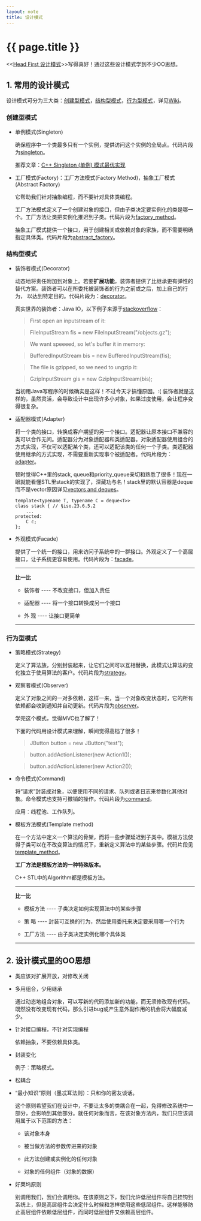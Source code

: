 ```yaml
---
layout: note
title: 设计模式
---
```


{{ page.title }}
================

<<[Head First 设计模式](http://book.douban.com/subject/2243615/)>>写得真好！通过这些设计模式学到不少OO思想。

## 1. 常用的设计模式

设计模式可分为三大类：[创建型模式](#CreatinalPattern)，[结构型模式](#StructuralPattern)，[行为型模式](#BehavioralPattern)，详见[Wiki](http://zh.wikipedia.org/zh-cn/%E8%AE%BE%E8%AE%A1%E6%A8%A1%E5%BC%8F_%28%E8%AE%A1%E7%AE%97%E6%9C%BA%29)。

<h3 id="CreatinalPattern">创建型模式</h3>

* 单例模式(Singleton)
  
  确保程序中一个类最多只有一个实例，提供访问这个实例的全局点。代码片段为[singleton](code/singleton.txt)。

  推荐文章：[C++ Singleton (单例) 模式最优实现](http://blog.yangyubo.com/2009/06/04/best-cpp-singleton-pattern/)

* 工厂模式(Factory)：工厂方法模式(Factory Method)，抽象工厂模式(Abstract Factory)

  它帮助我们针对抽象编程，而不要针对具体类编程。

  工厂方法模式定义了一个创建对象的接口，但由子类决定要实例化的类是哪一个。工厂方法让类把实例化推迟到子类。代码片段为[factory_method](code/factory_method.txt)。

  抽象工厂模式提供一个接口，用于创建相关或依赖对象的家族，而不需要明确指定具体类。代码片段为[abstract_factory](code/abstract_factory.txt)。
  
<h3 id="StructuralPattern">结构型模式</h3>

* 装饰者模式(Decorator)

  动态地将责任附加到对象上。若要**扩展功能**，装饰者提供了比继承更有弹性的替代方案。装饰者可以在所委托被装饰者的行为之前或之后，加上自己的行为， 以达到特定目的。代码片段为：[decorator](code/decorator.txt)。

  真实世界的装饰者：Java IO，以下例子来源于[stackoverflow](http://stackoverflow.com/questions/6366385/decorator-pattern-for-io)：
  
  > First open an inputstream of it:

  > FileInputStream fis = new FileInputStream("/objects.gz");

  > We want speeeed, so let's buffer it in memory:

  > BufferedInputStream bis = new BufferedInputStream(fis);

  > The file is gzipped, so we need to ungzip it:

  > GzipInputStream gis = new GzipInputStream(bis);

  当初用Java写程序的时候确实是这样！不过今天才搞懂原因。:( 装饰者就是这样的，虽然灵活，会导致设计中出现许多小对象，如果过度使用，会让程序变得很复杂。

* 适配器模式(Adapter)

  将一个类的接口，转换成客户期望的另一个接口。适配器让原本接口不兼容的类可以合作无间。适配器分为对象适配器和类适配器。对象适配器使用组合的方式实现，不仅可以适配某个类，还可以适配该类的任何一个子类。类适配器使用继承的方式实现，不需要重新实现事个被适配者。代码片段为：[adapter](code/adapter.txt)。
 
  顿时觉得C++里的stack, queue和priority_queue亲切和熟悉了很多！现在一眼就能看懂STL里stack的实现了，深藏功与名！stack里的默认容器是deque而不是vector原因详见[vectors and deques](http://www.gotw.ca/publications/mill10.htm)。
  
      template<typename T, typename C = deque<T>>
      class stack { // §iso.23.6.5.2
          ...
      protected:
          C c;
      };

* 外观模式(Facade)
  
  提供了一个统一的接口，用来访问子系统中的一群接口。外观定义了一个高层接口，让子系统更容易使用。代码片段为：[facade](code/facade.txt)。
  
  ----------------------------------------------
  **比一比**

  * 装饰者 ---- 不改变接口，但加入责任

  * 适配器 ---- 将一个接口转换成另一个接口

  * 外 观  ---- 让接口更简单

  ----------------------------------------------

<h3 id="BehavioralPattern">行为型模式</h3>

* 策略模式(Strategy)

  定义了算法族，分别封装起来，让它们之间可以互相替换，此模式让算法的变化独立于使用算法的客户。代码片段为[strategy](code/strategy.txt)。

* 观察者模式(Observer)

  定义了对象之间的一对多依赖，这样一来，当一个对象改变状态时，它的所有依赖都会收到通知并自动更新。代码片段为[observer](code/observer.txt)。

  学完这个模式，觉得MVC也了解了！

  下面的代码用设计模式来理解，瞬间觉得高档了很多！
  > JButton button = new JButton("test");

  > button.addActionListener(new Action1());

  > button.addActionListener(new Action2()); 

* 命令模式(Command)

  将“请求”封装成对象，以便使用不同的请求、队列或者日志来参数化其他对象。命令模式也支持可撤销的操作。代码片段为[command](code/command.txt)。

  应用：线程池、工作队列。

* 模板方法模式(Template method)

  在一个方法中定义一个算法的骨架，而将一些步骤延迟到子类中。模板方法使得子类可以在不改变算法的情况下，重新定义算法中的某些步骤。代码片段见[template_method](code/template_method.txt)。

  **工厂方法是模板方法的一种特殊版本。**

  C++ STL中的Algorithm都是模板方法。

  ----------------------------------------------
  **比一比**

  * 模板方法 ---- 子类决定如何实现算法中的某些步骤

  * 策   略 ---- 封装可互换的行为，然后使用委托来决定要采用哪一个行为

  * 工厂方法 ---- 由子类决定实例化哪个具体类

  ----------------------------------------------
## 2. 设计模式里的OO思想

  * 类应该对扩展开放，对修改关闭

  * 多用组合，少用继承
  
    通过动态地组合对象，可以写新的代码添加新的功能，而无须修改现有代码。既然没有改变现有代码，那么引进bug或产生意外副作用的机会将大幅度减少。

  * 针对接口编程，不针对实现编程
 
    依赖抽象，不要依赖具体类。

  * 封装变化

    例子：策略模式。

  * 松耦合

  * “最小知识”原则（墨忒耳法则）：只和你的密友谈话。
    
    这个原则希望我们在设计中，不要让太多的类耦合在一起，免得修改系统中一部分，会影响到其他部分。就任何对象而言，在该对象方法内，我们只应该调用属于以下范围的方法：
    
    * 该对象本身
    
    * 被当做方法的参数传进来的对象

    * 此方法创建或实例化的任何对象

    * 对象的任何组件（对象的数据）
  
  * 好莱坞原则

    别调用我们，我们会调用你。在该原则之下，我们允许低层组件将自己挂钩到系统上，但是高层组件会决定什么时候和怎样使用这些低层组件。这样能够防止高层组件依赖低层组件，而同时低层组件又依赖高层组件。